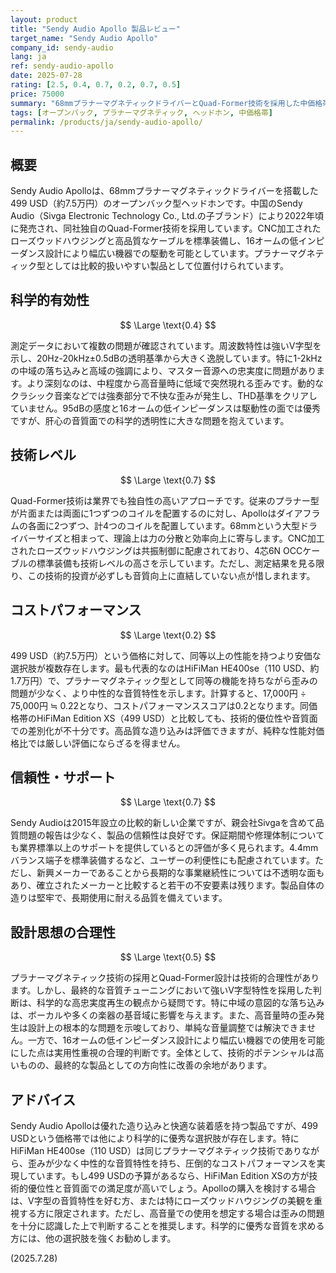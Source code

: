 ```yaml
---
layout: product
title: "Sendy Audio Apollo 製品レビュー"
target_name: "Sendy Audio Apollo"
company_id: sendy-audio
lang: ja
ref: sendy-audio-apollo
date: 2025-07-28
rating: [2.5, 0.4, 0.7, 0.2, 0.7, 0.5]
price: 75000
summary: "68mmプラナーマグネティックドライバーとQuad-Former技術を採用した中価格帯ヘッドホン。優れた造り込みと快適性を持つが、高音量時の歪みや強いV字型音質特性により科学的有効性に課題を抱える。"
tags: [オープンバック, プラナーマグネティック, ヘッドホン, 中価格帯]
permalink: /products/ja/sendy-audio-apollo/
---
```

## 概要

Sendy Audio Apolloは、68mmプラナーマグネティックドライバーを搭載した499 USD（約7.5万円）のオープンバック型ヘッドホンです。中国のSendy Audio（Sivga Electronic Technology Co., Ltd.の子ブランド）により2022年頃に発売され、同社独自のQuad-Former技術を採用しています。CNC加工されたローズウッドハウジングと高品質なケーブルを標準装備し、16オームの低インピーダンス設計により幅広い機器での駆動を可能としています。プラナーマグネティック型としては比較的扱いやすい製品として位置付けられています。

## 科学的有効性

$$ \Large \text{0.4} $$

測定データにおいて複数の問題が確認されています。周波数特性は強いV字型を示し、20Hz-20kHz±0.5dBの透明基準から大きく逸脱しています。特に1-2kHzの中域の落ち込みと高域の強調により、マスター音源への忠実度に問題があります。より深刻なのは、中程度から高音量時に低域で突然現れる歪みです。動的なクラシック音楽などでは強奏部分で不快な歪みが発生し、THD基準をクリアしていません。95dBの感度と16オームの低インピーダンスは駆動性の面では優秀ですが、肝心の音質面での科学的透明性に大きな問題を抱えています。

## 技術レベル

$$ \Large \text{0.7} $$

Quad-Former技術は業界でも独自性の高いアプローチです。従来のプラナー型が片面または両面に1つずつのコイルを配置するのに対し、Apolloはダイアフラムの各面に2つずつ、計4つのコイルを配置しています。68mmという大型ドライバーサイズと相まって、理論上は力の分散と効率向上に寄与します。CNC加工されたローズウッドハウジングは共振制御に配慮されており、4芯6N OCCケーブルの標準装備も技術レベルの高さを示しています。ただし、測定結果を見る限り、この技術的投資が必ずしも音質向上に直結していない点が惜しまれます。

## コストパフォーマンス

$$ \Large \text{0.2} $$

499 USD（約7.5万円）という価格に対して、同等以上の性能を持つより安価な選択肢が複数存在します。最も代表的なのはHiFiMan HE400se（110 USD、約1.7万円）で、プラナーマグネティック型として同等の機能を持ちながら歪みの問題が少なく、より中性的な音質特性を示します。計算すると、17,000円 ÷ 75,000円 ≒ 0.22となり、コストパフォーマンススコアは0.2となります。同価格帯のHiFiMan Edition XS（499 USD）と比較しても、技術的優位性や音質面での差別化が不十分です。高品質な造り込みは評価できますが、純粋な性能対価格比では厳しい評価にならざるを得ません。

## 信頼性・サポート

$$ \Large \text{0.7} $$

Sendy Audioは2015年設立の比較的新しい企業ですが、親会社Sivgaを含めて品質問題の報告は少なく、製品の信頼性は良好です。保証期間や修理体制についても業界標準以上のサポートを提供しているとの評価が多く見られます。4.4mmバランス端子を標準装備するなど、ユーザーの利便性にも配慮されています。ただし、新興メーカーであることから長期的な事業継続性については不透明な面もあり、確立されたメーカーと比較すると若干の不安要素は残ります。製品自体の造りは堅牢で、長期使用に耐える品質を備えています。

## 設計思想の合理性

$$ \Large \text{0.5} $$

プラナーマグネティック技術の採用とQuad-Former設計は技術的合理性があります。しかし、最終的な音質チューニングにおいて強いV字型特性を採用した判断は、科学的な高忠実度再生の観点から疑問です。特に中域の意図的な落ち込みは、ボーカルや多くの楽器の基音域に影響を与えます。また、高音量時の歪み発生は設計上の根本的な問題を示唆しており、単純な音量調整では解決できません。一方で、16オームの低インピーダンス設計により幅広い機器での使用を可能にした点は実用性重視の合理的判断です。全体として、技術的ポテンシャルは高いものの、最終的な製品としての方向性に改善の余地があります。

## アドバイス

Sendy Audio Apolloは優れた造り込みと快適な装着感を持つ製品ですが、499 USDという価格帯では他により科学的に優秀な選択肢が存在します。特にHiFiMan HE400se（110 USD）は同じプラナーマグネティック技術でありながら、歪みが少なく中性的な音質特性を持ち、圧倒的なコストパフォーマンスを実現しています。もし499 USDの予算があるなら、HiFiMan Edition XSの方が技術的優位性と音質面での満足度が高いでしょう。Apolloの購入を検討する場合は、V字型の音質特性を好む方、または特にローズウッドハウジングの美観を重視する方に限定されます。ただし、高音量での使用を想定する場合は歪みの問題を十分に認識した上で判断することを推奨します。科学的に優秀な音質を求める方には、他の選択肢を強くお勧めします。

(2025.7.28)
